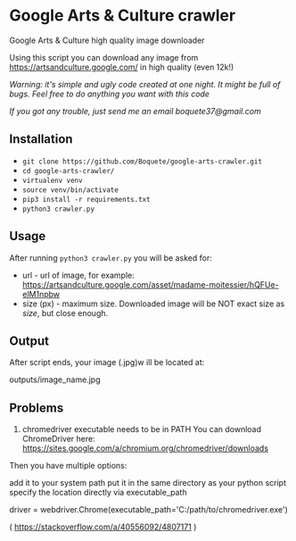 # Google Arts & Culture crawler
Google Arts &amp; Culture high quality image downloader

Using this script you can download any image from <https://artsandculture.google.com/> in high quality (even 12k!)

_Warning: it's simple and ugly code created at one night. It might be full of bugs._
_Feel free to do anything you want with this code_

_If you got any trouble, just send me an email boquete37@gmail.com_

## Installation
* `git clone https://github.com/Boquete/google-arts-crawler.git`
* `cd google-arts-crawler/`
* `virtualenv venv`
* `source venv/bin/activate`
* `pip3 install -r requirements.txt`
* `python3 crawler.py`

## Usage
After running `python3 crawler.py` you will be asked for:
* url - url of image, for example: <https://artsandculture.google.com/asset/madame-moitessier/hQFUe-elM1npbw>
* size (px) - maximum size. Downloaded image will be NOT exact size as *size*, but close enough.

## Output
After script ends, your image (.jpg)w ill be located at:

outputs/image_name.jpg

## Problems
1. chromedriver executable needs to be in PATH
You can download ChromeDriver here: <https://sites.google.com/a/chromium.org/chromedriver/downloads>

Then you have multiple options:

add it to your system path
put it in the same directory as your python script
specify the location directly via executable_path

driver = webdriver.Chrome(executable_path='C:/path/to/chromedriver.exe')

( <https://stackoverflow.com/a/40556092/4807171> )
